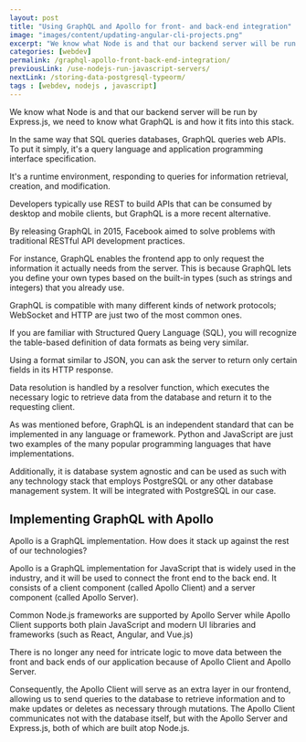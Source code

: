 ```yaml
---
layout: post
title: "Using GraphQL and Apollo for front- and back-end integration"
image: "images/content/updating-angular-cli-projects.png"
excerpt: "We know what Node is and that our backend server will be run by Express.js, we need to know what GraphQL is and how it fits into this stack." 
categories: [webdev]
permalink: /graphql-apollo-front-back-end-integration/
previousLink: /use-nodejs-run-javascript-servers/
nextLink: /storing-data-postgresql-typeorm/
tags : [webdev, nodejs , javascript] 
---
```


We know what Node is and that our backend server will be run by Express.js, we need to know what GraphQL is and how it fits into this stack.

In the same way that SQL queries databases, GraphQL queries web APIs. To put it simply, it's a query language and application programming interface specification. 

It's a runtime environment, responding to queries for information retrieval, creation, and modification.

Developers typically use REST to build APIs that can be consumed by desktop and mobile clients, but GraphQL is a more recent alternative.

By releasing GraphQL in 2015, Facebook aimed to solve problems with traditional RESTful API development practices.

For instance, GraphQL enables the frontend app to only request the information it actually needs from the server. This is because GraphQL lets you define your own types based on the built-in types (such as strings and integers) that you already use.

GraphQL is compatible with many different kinds of network protocols; WebSocket and HTTP are just two of the most common ones.

If you are familiar with Structured Query Language (SQL), you will recognize the table-based definition of data formats as being very similar.

Using a format similar to JSON, you can ask the server to return only certain fields in its HTTP response. 

Data resolution is handled by a resolver function, which executes the necessary logic to retrieve data from the database and return it to the requesting client.

As was mentioned before, GraphQL is an independent standard that can be implemented in any language or framework. Python and JavaScript are just two examples of the many popular programming languages that have implementations.

Additionally, it is database system agnostic and can be used as such with any technology stack that employs PostgreSQL or any other database management system. It will be integrated with PostgreSQL in our case.

## Implementing GraphQL with Apollo

Apollo is a GraphQL implementation. How does it stack up against the rest of our technologies?

Apollo is a GraphQL implementation for JavaScript that is widely used in the industry, and it will be used to connect the front end to the back end. It consists of a client component (called Apollo Client) and a server component (called Apollo Server).

Common Node.js frameworks are supported by Apollo Server while Apollo Client supports both plain JavaScript and modern UI libraries and frameworks (such as React, Angular, and Vue.js)

There is no longer any need for intricate logic to move data between the front and back ends of our application because of Apollo Client and Apollo Server.

Consequently, the Apollo Client will serve as an extra layer in our frontend, allowing us to send queries to the database to retrieve information and to make updates or deletes as necessary through mutations. The Apollo Client communicates not with the database itself, but with the Apollo Server and Express.js, both of which are built atop Node.js.
